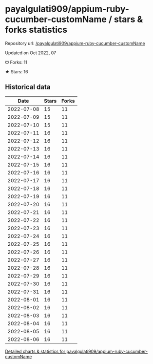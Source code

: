 # payalgulati909/appium-ruby-cucumber-customName / stars & forks statistics

Repository url: [/payalgulati909/appium-ruby-cucumber-customName](https://github.com/payalgulati909/appium-ruby-cucumber-customName)

Updated on Oct 2022, 07

☋ Forks: 11

★ Stars: 16

## Historical data
| Date | Stars | Forks |
|------|-------|-------|
| 2022-07-08 | 15 | 11 | 
| 2022-07-09 | 15 | 11 | 
| 2022-07-10 | 15 | 11 | 
| 2022-07-11 | 16 | 11 | 
| 2022-07-12 | 16 | 11 | 
| 2022-07-13 | 16 | 11 | 
| 2022-07-14 | 16 | 11 | 
| 2022-07-15 | 16 | 11 | 
| 2022-07-16 | 16 | 11 | 
| 2022-07-17 | 16 | 11 | 
| 2022-07-18 | 16 | 11 | 
| 2022-07-19 | 16 | 11 | 
| 2022-07-20 | 16 | 11 | 
| 2022-07-21 | 16 | 11 | 
| 2022-07-22 | 16 | 11 | 
| 2022-07-23 | 16 | 11 | 
| 2022-07-24 | 16 | 11 | 
| 2022-07-25 | 16 | 11 | 
| 2022-07-26 | 16 | 11 | 
| 2022-07-27 | 16 | 11 | 
| 2022-07-28 | 16 | 11 | 
| 2022-07-29 | 16 | 11 | 
| 2022-07-30 | 16 | 11 | 
| 2022-07-31 | 16 | 11 | 
| 2022-08-01 | 16 | 11 | 
| 2022-08-02 | 16 | 11 | 
| 2022-08-03 | 16 | 11 | 
| 2022-08-04 | 16 | 11 | 
| 2022-08-05 | 16 | 11 | 
| 2022-08-06 | 16 | 11 | 


[Detailed charts & statistics for payalgulati909/appium-ruby-cucumber-customName](https://reviewgithub.com/rep/payalgulati909/appium-ruby-cucumber-customName)
